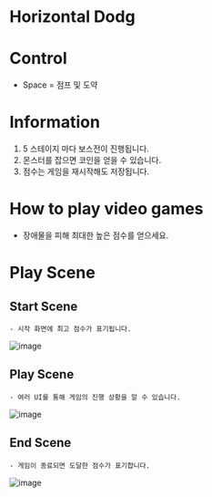 # Horizontal Dodg

# Control
- Space = 점프 및 도약

# Information
1. 5 스테이지 마다 보스전이 진행됩니다.
2. 몬스터를 잡으면 코인을 얻을 수 있습니다.
3. 점수는 게임을 재시작해도 저장됩니다.

# How to play video games
- 장애물을 피해 최대한 높은 점수를 얻으세요.

# Play Scene
  ## Start Scene
    - 시작 화면에 최고 점수가 표기됩니다.
  ![image](https://github.com/user-attachments/assets/6eab86e9-5b60-4b80-b9f5-32c4f13e6719)

  ## Play Scene 
    - 여러 UI를 통해 게임의 진행 상황을 알 수 있습니다.
  ![image](https://github.com/user-attachments/assets/d67b879e-5cfb-4fb9-ad10-f7e65336d74a)

  ## End Scene
    - 게임이 종료되면 도달한 점수가 표기합니다.
  ![image](https://github.com/user-attachments/assets/14ccfed8-6784-43dd-a270-6f4e2a3cea02)
